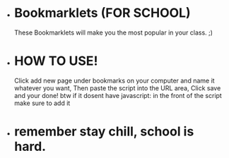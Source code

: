 * # Bookmarklets (FOR SCHOOL)
  These Bookmarklets will make you the most popular in your class. ;)

* # HOW TO USE!
  Click add new page under bookmarks on your computer and name it whatever you want, Then paste the script into the URL area, Click save and your done! btw if it dosent have javascript: in the front of the script make sure to add it

* # remember stay chill, school is hard.

